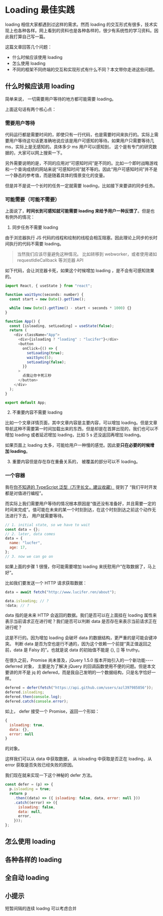 # Loading 最佳实践

loading 相信大家都遇到过这样的需求。然而 loading 的交互形式有很多，技术实现上也各种各样。网上看到的资料也是各种各样的，很少有系统性的学习资料。因此我打算自己写一篇。

这篇文章回答几个问题：

- 什么时候应该使用 loading
- 怎么使用 loading
- 不同的框架不同终端的交互和实现形式有什么不同？本文带你走进这些问题。

## 什么时候应该用 loading

简单来说， 一切需要用户等待的地方都可能需要 loading。

上面这句话有两个核心点：

### 需要用户等待

代码运行都是需要时间的，即使只有一行代码，也是需要时间来执行的。实际上需要用户等待这句话更准确地说应该是用户可感知的等待。如果用户只需要等待几 ms，实际上是无感知的。具体多少 ms 用户可以感知到， 这个是有专门的研究数据的，大家可以网上搜索一下。

另外需要说明的是，不同的应用对“可感知时间”是不同的。比如一个即时战略游戏和一个查询成绩的网站来说“可感知时间”就不等的。因此“用户可感知时间”并不是一个静态的参考值，而是随着具体的情景变化的变量。

但是并不是说一个长时的任务一定就需要 loading，比如接下来要讲的同步任务。

### 可能需要（可能不需要）

上面说了，**时间长到可感知就可能需要 loading 来给予用户一种反馈了**。但是也有例外的情况：

1. 同步任务不需要 loading

由于浏览器执行 JS 代码的线程和绘制的线程会相互阻塞。因此理论上同步的长时间执行的代码不需要 loading。

> 当然我们应该尽量避免这种情况。 比如转移到 webworker，或者使用诸如 requestIdleCallback 等浏览器 API

如下代码，会让浏览器卡死，如果这个时候增加 loading ，是不会有可感知效果的。

```js
import React, { useState } from "react";

function waitSync(seconds: number) {
  const start = new Date().getTime();

  while (new Date().getTime() - start < seconds * 1000) {}
}

function App() {
  const [isloading, setLoading] = useState(false);
  return (
    <div className="App">
      <div>{isloading ? "loading" : "lucifer"}</div>
      <button
        onClick={() => {
          setLoading(true);
          waitSync(5);
          setLoading(false);
        }}
      >
        点我让你卡死三秒
      </button>
    </div>
  );
}

export default App;
```

2. 不重要内容不需要 loading

比如一个文章详情页面，其中文章内容是主要内容，可以增加 loading。但是文章导航这种不需要第一时间加载出来的东西，但是却是在首屏出现的，我们也可以不增加 loading 或者延迟增加 loading，比如 5 s 还没返回再增加 loading。

如果页面上 loading 太多，可能给用户一种慢的感觉。因此要**只在必要的时候增加 loading**。

3. 重要内容但是存在存在重叠关系的， 被覆盖的部分可以不 loading。

### 一个容器

我在[你不知道的 TypeScript 泛型（万字长文，建议收藏）](https://lucifer.ren/blog/2020/06/16/ts-generics/) 提到了 “我们平时开发都是对值进行编程”。

而实际上我们需要用户等待的情况根本原因是“值还没有准备好，并且需要一定的时间来完成”。值可能在未来的某一个时刻到达，在这个时刻到达之前这个动作无法进行下去， 用户就需要等待。

```js
// 1. initial state, so we have to wait
const data = {};
// 2. later, data comes
data = {
  name: "lucfer",
  age: 17,
};
// 3. now we can go on
```

如果上面的步骤 1 很慢，你可能需要增加 loading 来抚慰用户“在取数据了，马上好”。

比如我们要发送一个 HTTP 请求获取数据：

```js
data = await fetch("http://www.lucifer.ren/about");

data.isloading; // ?
!data; // ?
```

data 指的是未来 HTTP 会返回的数据。我们是否可以在上面挂在 loading 属性来表示当前请求正在进行呢？我们是否可以判断 data 是否存在来表示当前请求正在进行呢？

这是不行的。因为增加 loading 会破坏 data 的数据结构，更严重的是可能会键冲突。 判断 data 是否为空也是行不通的，因为这个依赖一个前提“真正值返回之前，data 是 Falsy 的”。也就是说 data 的初始值不能是 {}, [] 等 truthy。

在很久之前，Promise 尚未普及，jQuery 1.5.0 版本开始引入的一个新功能----deferred 对象， 主要是为了解决 jQuery 的回调函数使用不便的问题。但是本文要讲的并不是 jq 的 defered，而是我自己发明的一个数据结构，只是名字恰好一样。

```js
defered = defer(fetch("https://api.github.com/users/azl397985856"));
defered.isloading;
defered.then(console.log);
defered.catch(console.error);
```

如上， defer 接受一个 Promise，返回一个形如：

```js
{
  isloading: true,
  data: {},
  error: null
}

```

的对象。

这样我们可以从 data 中获取数据， 从 isloading 中获取是否正在 loading，从 error 获取是否失败已经失败的原因。

我们现在就来实现一下这个神秘的 defer 方法。

```js
const defer = (p) => {
  p.isloading = true;
  return p
    .then((data) => ({ isloading: false, data, error: null }))
    .catch((error) => ({
      isloading: false,
      data: null,
      error,
    }));
};
```

## 怎么使用 loading

## 各种各样的 loading

## 全自动 loading

## 小提示

短暂间隔的连续 loadng 可以考虑合并

